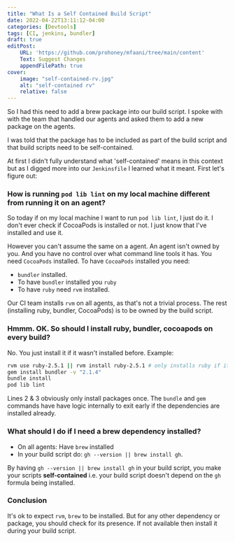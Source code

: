 ```yaml
---
title: "What Is a Self Contained Build Script"
date: 2022-04-22T13:11:12-04:00
categories: [Devtools]
tags: [CI, jenkins, bundler]
draft: true
editPost:
    URL: 'https://github.com/prohoney/mfaani/tree/main/content'
    Text: Suggest Changes
    appendFilePath: true
cover:
    image: "self-contained-rv.jpg"
    alt: "self-contained rv"
    relative: false
---
```


So I had this need to add a brew package into our build script. I spoke with with the team that handled our agents and asked them to add a new package on the agents. 

I was told that the package has to be included as part of the build script and that build scripts need to be self-contained. 

At first I didn't fully understand what 'self-contained' means in this context but as I digged more into our `Jenkinsfile` I learned what it meant. First let's figure out:

### How is running `pod lib lint` on my local machine different from running it on an agent?
So today if on my local machine I want to run `pod lib lint`, I just do it. I don't ever check if CocoaPods is installed or not. I just know that I've installed and use it. 

However you can't assume the same on a agent. An agent isn't owned by you. And you have no control over what command line tools it has. 
You need `CocoaPods` installed. To have `CocoaPods` installed you need:

- `bundler` installed. 
- To have `bundler` installed you `ruby`
- To have `ruby` need `rvm` installed.

Our CI team installs `rvm` on all agents, as that's not a trivial process. The rest (installing ruby, bundler, CocoaPods) is to be owned by the build script.

### Hmmm. OK. So should I install ruby, bundler, cocoapods on every build? 
No. You just install it if it wasn't installed before. Example: 

```bash {linenos=true linenostart=1}
rvm use ruby-2.5.1 || rvm install ruby-2.5.1 # only installs ruby if it's not installed
gem install bundler -v "2.1.4" 
bundle install
pod lib lint
```

Lines 2 & 3 obviously only install packages once. The `bundle` and `gem` commands have have logic internally to exit early if the dependencies are installed already.

### What should I do if I need a brew dependency installed?
- On all agents: Have `brew` installed
- In your build script do: `gh --version || brew install gh`. 

By having `gh --version || brew install gh` in your build script, you make your scripts **self-contained** i.e. your build script doesn't depend on the `gh` formula being installed. 

### Conclusion

It's ok to expect `rvm`, `brew` to be installed. But for any other dependency or package, you should check for its presence. If not available then install it during your build script.